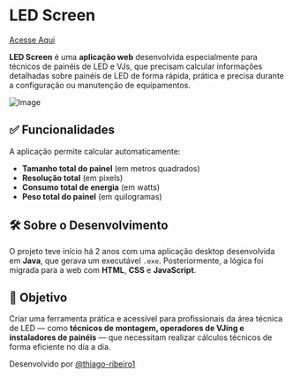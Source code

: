 # LED Screen

[Acesse Aqui](https://ledscreen.netlify.app)

**LED Screen** é uma **aplicação web** desenvolvida especialmente para técnicos de painéis de LED e VJs, que precisam calcular informações detalhadas sobre painéis de LED de forma rápida, prática e precisa durante a configuração ou manutenção de equipamentos.

![Image](https://github.com/user-attachments/assets/4dbb5b70-5321-44dd-86dd-b8d82e94fc1f)

## ✅ Funcionalidades

A aplicação permite calcular automaticamente:

- **Tamanho total do painel** (em metros quadrados)
- **Resolução total** (em pixels)
- **Consumo total de energia** (em watts)
- **Peso total do painel** (em quilogramas)

## 🛠️ Sobre o Desenvolvimento

O projeto teve início há 2 anos com uma aplicação desktop desenvolvida em **Java**, que gerava um executável `.exe`. Posteriormente, a lógica foi migrada para a web com **HTML**, **CSS** e **JavaScript**.

## 🎯 Objetivo

Criar uma ferramenta prática e acessível para profissionais da área técnica de LED — como **técnicos de montagem, operadores de VJing e instaladores de painéis** — que necessitam realizar cálculos técnicos de forma eficiente no dia a dia.

Desenvolvido por [@thiago-ribeiro1](https://github.com/thiago-ribeiro1)

